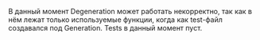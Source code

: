 В данный момент Degeneration может работать некорректно, так как в нём лежат только используемые функции, когда как test-файл создавался под Generation. Tests в данный момент пуст.
